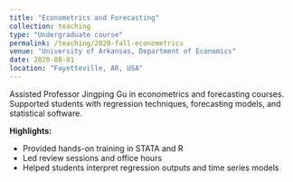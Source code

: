 ```yaml
---
title: "Econometrics and Forecasting"
collection: teaching
type: "Undergraduate course"
permalink: /teaching/2020-fall-econometrics
venue: "University of Arkansas, Department of Economics"
date: 2020-08-01
location: "Fayetteville, AR, USA"
---
```


Assisted Professor Jingping Gu in econometrics and forecasting courses. Supported students with regression techniques, forecasting models, and statistical software.

**Highlights:**
- Provided hands-on training in STATA and R
- Led review sessions and office hours
- Helped students interpret regression outputs and time series models
